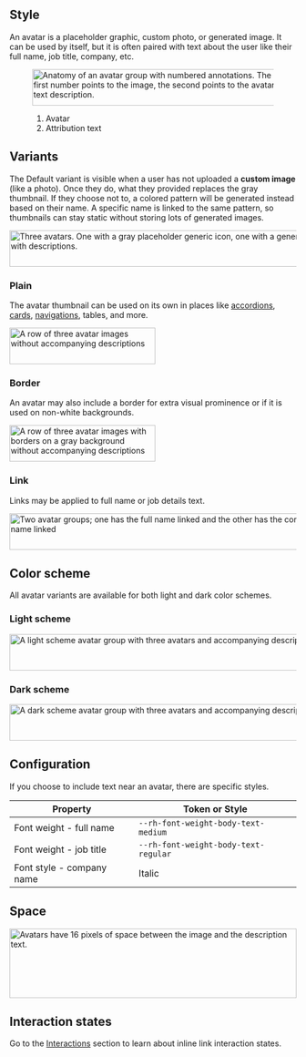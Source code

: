 ## Style

An avatar is a placeholder graphic, custom photo, or generated image. It can be used by itself, but
it is often paired with text about the user like their full name, job title, company, etc.

<figure>
  <uxdot-example color-palette="lightest">
    <img alt="Anatomy of an avatar group with numbered annotations. The first number points to the image, the second points to the avatar's text description."
         src="../avatar-style-anatomy.svg"
         width="447"
         height="64">
  </uxdot-example>
  <figcaption>
    <ol>
      <li>Avatar</li>
      <li>Attribution text</li>
    </ol>
  </figcaption>
 </figure>

## Variants

The Default variant is visible when a user has not uploaded a **custom image** 
(like a photo). Once they do, what they provided replaces the gray thumbnail. 
If they choose not to, a colored pattern will be generated instead based on 
their name. A specific name is linked to the same pattern, so thumbnails can 
stay static without storing lots of generated images.

<uxdot-example color-palette="lightest">
  <img alt="Three avatars. One with a gray placeholder generic icon, one with a generated pattern, and one with a profile image of a person, each with descriptions."
       src="../avatar-style-variants.svg"
       width="916"
       height="64">
</uxdot-example>

### Plain

The avatar thumbnail can be used on its own in places like 
[accordions](/elements/accordion/), [cards](/elements/card/),
[navigations](/elements/navigation-primary/), tables, and more.

<uxdot-example color-palette="lightest">
  <img alt="A row of three avatar images without accompanying descriptions"
       src="../avatar-style-variants-plain.svg"
       width="256"
       height="64">
</uxdot-example>

### Border

An avatar may also include a border for extra visual prominence or if it is used on non-white backgrounds.

<uxdot-example color-palette="lighter">
  <img alt="A row of three avatar images with borders on a gray background without accompanying descriptions"
       src="../avatar-style-variants-border.svg"
       width="256"
       height="64">
</uxdot-example>

### Link

Links may be applied to full name or job details text.

<uxdot-example color-palette="lightest">
  <img alt="Two avatar groups; one has the full name linked and the other has the company name linked"
       src="../avatar-style-variants-link.svg"
       width="584"
       height="64">
</uxdot-example>

## Color scheme

All avatar variants are available for both light and dark color schemes.

### Light scheme

<uxdot-example color-palette="lightest">
  <img alt="A light scheme avatar group with three avatars and accompanying descriptions."
       src="../avatar-style-scheme-light.svg"
       width="916"
       height="64">
</uxdot-example>

### Dark scheme

<uxdot-example color-palette="darkest">
  <img alt="A dark scheme avatar group with three avatars and accompanying descriptions."
       src="../avatar-style-scheme-dark.svg"
       width="916"
       height="64">
</uxdot-example>

## Configuration

If you choose to include text near an avatar, there are specific styles.

<rh-table>

| Property                                 | Token or Style                       |
|------------------------------------------|--------------------------------------|
| Font weight - full name                  | `--rh-font-weight-body-text-medium`  |
| Font weight - job title                  | `--rh-font-weight-body-text-regular` |
| Font style - company name                | Italic                               |

</rh-table>

## Space
 
<uxdot-example color-palette="lightest">
  <img alt="Avatars have 16 pixels of space between the image and the description text."
       src="../avatar-style-space.svg"
       width="504"
       height="122">
</uxdot-example>

## Interaction states

Go to the [Interactions](/foundations/interactions/links/#inline-links) section to learn about
inline link interaction states.
